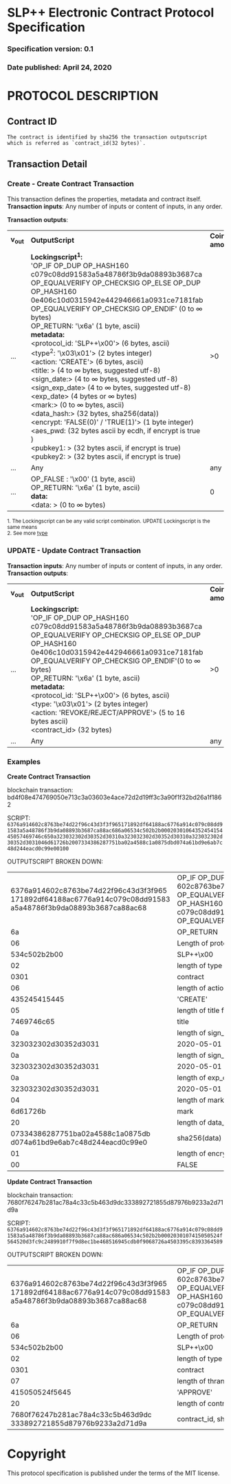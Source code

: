 # SLP++ Electronic Contract Protocol Specification
### Specification version: 0.1
### Date published: April 24, 2020

# PROTOCOL DESCRIPTION

## Contract ID  
```
The contract is identified by sha256 the transaction outputscript which is referred as `contract_id(32 bytes)`.
```

## Transaction Detail

### Create - Create Contract Transaction 
This transaction defines the properties, metadata and contract itself.        
**Transaction inputs**: Any number of inputs or content of inputs, in any order.  

**Transaction outputs**:
<table>
<tr>
  <td><b>v<sub>out</sub></b></td>
  <td><b>OutputScript </b></td>
  <td><b>Coin<br/>amount</b></td>
</tr>
  <tr>
    <td>...</td>
   <td>
   <b>Lockingscript<sup>1</sup>:</b><br/> 
   'OP_IF OP_DUP OP_HASH160 c079c08dd91583a5a48786f3b9da08893b3687ca OP_EQUALVERIFY OP_CHECKSIG OP_ELSE OP_DUP OP_HASH160 0e406c10d0315942e442946661a0931ce7181fab OP_EQUALVERIFY OP_CHECKSIG OP_ENDIF' (0 to ∞ bytes)<br/>   
   OP_RETURN: '\x6a' (1 byte, ascii)<br/>
   <b>metadata:</b><br/>
   &lt;protocol_id: 'SLP++\x00'&gt; (6 bytes, ascii)<br/>
   &lt;type<sup>2</sup>: '\x03\x01'&gt; (2 bytes integer)<br/>
   &lt;action: 'CREATE'&gt; (6 bytes, ascii)<br/>
   &lt;title: &gt; (4 to  ∞ bytes, suggested utf-8)<br/>
   &lt;sign_date:&gt; (4 to ∞ bytes, suggested utf-8)<br/>
   &lt;sign_exp_date&gt; (4 to ∞ bytes, suggested utf-8)<br/>
   &lt;exp_date&gt; (4 bytes or ∞ bytes)<br/>
   &lt;mark:&gt; (0 to ∞ bytes, ascii)<br/>
   &lt;data_hash:&gt; (32 bytes, sha256(data))<br/>
   &lt;encrypt: 'FALSE(0)' / 'TRUE(1)'&gt; (1 byte integer)<br/>
   &lt;aes_pwd: (32 bytes ascii by ecdh, if encrypt is true )<br/>
   &lt;pubkey1: &gt; (32 bytes ascii, if encrypt is true)<br/>
   &lt;pubkey2: &gt; (32 bytes ascii, if encrypt is true)<br/>
   </td>
    <td>>0</td>
  </tr>
  
  <tr>
    <td>...</td>
    <td>Any</td>
    <td>any</td>
  </tr>
  
  <tr>
    <td>...</td>
    <td>
    OP_FALSE : '\x00' (1 byte, ascii)<br>
    OP_RETURN: '\x6a' (1 byte, ascii)<br>
    <b>data:</b><br/>
    &lt;data: &gt; (0 to ∞ bytes)<br/>
    </td>
    <td>0</td>
  </tr>
 
</table>

<sup>1. The Lockingscript can be any valid script combination.  UPDATE Lockingscript is the same means</sup>   
<sup>2. See more [type](../index.md)</sup>  

### UPDATE - Update Contract Transaction 
  
**Transaction inputs**: Any number of inputs or content of inputs, in any order.  
**Transaction outputs**:
<table>
<tr>
  <td><b>v<sub>out</sub></b></td>
  <td><b>OutputScript </b></td>
  <td><b>Coin<br/>amount</b></td>
</tr>
  <tr>
  <td>...</td>
  <td>
   <b>Lockingscript:</b><br/>
   'OP_IF OP_DUP OP_HASH160 c079c08dd91583a5a48786f3b9da08893b3687ca OP_EQUALVERIFY OP_CHECKSIG OP_ELSE OP_DUP OP_HASH160 0e406c10d0315942e442946661a0931ce7181fab OP_EQUALVERIFY OP_CHECKSIG OP_ENDIF'(0 to ∞ bytes)<br/>   
   OP_RETURN: '\x6a' (1 byte, ascii)<br/>
   <b>metadata:</b><br/>
&lt;protocol_id: 'SLP++\x00'&gt; (6 bytes, ascii)<BR>
&lt;type: '\x03\x01'&gt; (2 bytes integer)<br/>
&lt;action: 'REVOKE/REJECT/APPROVE'&gt; (5 to 16 bytes ascii)<BR>
&lt;contract_id&gt; (32 bytes)<BR>
  </td>
    <td>>0 </td>
  </tr>

  <tr>
    <td>...</td>
    <td>Any</td>
    <td>any</td>
  </tr>

</table>


### Examples

**Create Contract Transaction**

blockchain transaction: bd4f08e474769050e713c3a03603e4ace72d2d19ff3c3a90f1f32bd26a1f1862

SCRIPT: ``6376a914602c8763be74d22f96c43d3f3f965171892df64188ac6776a914c079c08dd91583a5a48786f3b9da08893b3687ca88ac686a06534c502b2b0002030106435245415445057469746c650a323032302d30352d30310a323032302d30352d30310a323032302d30352d3031046d61726b2007334386287751ba02a4588c1a0875dbd074a61bd9e6ab7c48d244eacd0c99e00100``

OUTPUTSCRIPT BROKEN DOWN:
<table>
<tr>
<td>6376a914602c8763be74d22f96c43d3f3f965
171892df64188ac6776a914c079c08dd91583
a5a48786f3b9da08893b3687ca88ac68</td>
<td>OP_IF OP_DUP OP_HASH160 602c8763be74d22f96c43d3f3f965171892df641 
  OP_EQUALVERIFY OP_CHECKSIG OP_ELSE OP_DUP OP_HASH160 
  c079c08dd91583a5a48786f3b9da08893b3687ca OP_EQUALVERIFY OP_CHECKSIG OP_ENDIF</td>
</tr>
 <tr>
  <td>6a</td>
  <td>OP_RETURN</td>
 </tr>
 <tr>
  <td>06</td>
  <td>Length of protocol_id field (6 bytes)</td>
 </tr>
 <tr>
  <td>534c502b2b00</td>
  <td>SLP++\x00</td>
 </tr>
 <tr>
  <td>02</td>
  <td>length of type field (2 bytes)</td>
 </tr>
 <tr>
  <td>0301</td>
  <td>contract</td>
 </tr>
 <tr>
  <td>06</td>
  <td>length of action field (6 bytes)</td>
 </tr>
 <tr>
  <td>435245415445</td>
  <td>'CREATE'</td>
 </tr>
 <tr>
  <td>05</td>
  <td>length of title field(5 bytes)</td>
 </tr>
 <tr>
  <td>
   7469746c65<br/>
  </td>
  <td>title</td>
 </tr>
 <tr>
  <td>0a</td>
  <td>length of sign_date field(10 bytes)</td>
 </tr>
 <tr>
  <td>323032302d30352d3031</td>
  <td>2020-05-01</td>
 </tr>
  <tr>
  <td>0a</td>
  <td>length of sign_exp_date field(10 bytes)</td>
 </tr>
 <tr>
  <td>323032302d30352d3031</td>
  <td>2020-05-01</td>
 </tr>
 <tr>
  <td>0a</td>
  <td>length of exp_date field(10 bytes)</td>
 </tr>
 <tr>
  <td>323032302d30352d3031</td>
  <td>2020-05-01</td>
 </tr>
 <tr>
  <td>04</td>
  <td>length of mark field(4 bytes)</td>
 </tr>
 <tr>
  <td>6d61726b</td>
  <td>mark</td>
 </tr>
 <tr>
  <td>20</td>
  <td>length of data_hash field(32 bytes)</td>
 </tr>
 <tr>
  <td>07334386287751ba02a4588c1a0875db
d074a61bd9e6ab7c48d244eacd0c99e0
</td>
  <td>sha256(data)</td>
 </tr>
  <tr>
  <td>01</td>
  <td>length of encrypt field(1 byte)</td>
 </tr>
 <tr>
  <td>00</td>
  <td>FALSE</td>
 </tr>
</table>

**Update Contract Transaction**

blockchain transaction: 7680f76247b281ac78a4c33c5b463d9dc333892721855d87976b9233a2d71d9a

SCRIPT: ``6376a914602c8763be74d22f96c43d3f3f965171892df64188ac6776a914c079c08dd91583a5a48786f3b9da08893b3687ca88ac686a06534c502b2b0002030107415050524f564520d3fc9c2489910f7f9d8ec1be468516945cdb0f9068726a4503395c8393364589``

OUTPUTSCRIPT BROKEN DOWN:
<table>
<tr>
<td>6376a914602c8763be74d22f96c43d3f3f965
171892df64188ac6776a914c079c08dd91583
a5a48786f3b9da08893b3687ca88ac68</td>
<td>OP_IF OP_DUP OP_HASH160 602c8763be74d22f96c43d3f3f965171892df641 
  OP_EQUALVERIFY OP_CHECKSIG OP_ELSE OP_DUP OP_HASH160 
  c079c08dd91583a5a48786f3b9da08893b3687ca OP_EQUALVERIFY OP_CHECKSIG OP_ENDIF</td>
</tr>
 <tr>
  <td>6a</td>
  <td>OP_RETURN</td>
 </tr>
 <tr>
  <td>06</td>
  <td>Length of protocol_id field (6 bytes)</td>
 </tr>
 <tr>
  <td>534c502b2b00</td>
  <td>SLP++\x00</td>
 </tr>
 <tr>
  <td>02</td>
  <td>length of type field (2 bytes)</td>
 </tr>
 <tr>
  <td>0301</td>
  <td>contract</td>
 </tr>
 <tr>
  <td>07</td>
  <td>length of thransaction_type field (7 bytes)</td>
 </tr>
 <tr>
  <td>415050524f5645</td>
  <td>'APPROVE'</td>
 </tr>
  <td>20</td>
  <td>length of contract_id field(32 bytes)</td>
 </tr>
 <tr>
  <td>7680f76247b281ac78a4c33c5b463d9dc
333892721855d87976b9233a2d71d9a
</td>
  <td>contract_id, sha256(outputscript)</td>
 </tr>
</table>

# Copyright

This protocol specification is published under the terms of the MIT license.
